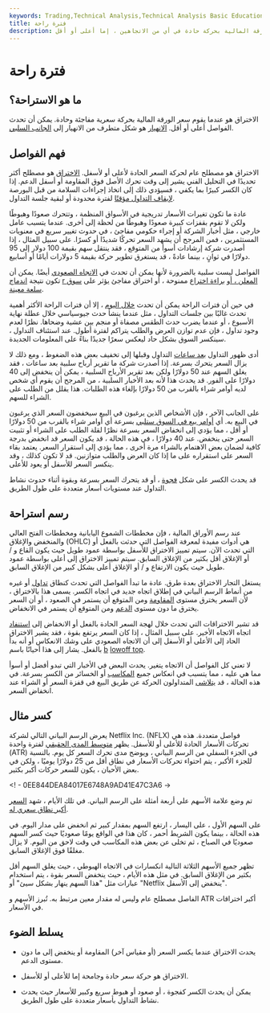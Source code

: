 ```yaml
---
keywords: Trading,Technical Analysis,Technical Analysis Basic Education
title: فترة راحة
description: الاختراق ، الذي يشار إليه أحيانًا بالاختراق ، هو عندما يقوم سعر الورقة المالية بحركة حادة في أي من الاتجاهين ، إما أعلى أو أقل.
---
```


# فترة راحة
## ما هو الاستراحة؟

الاختراق هو عندما يقوم سعر الورقة المالية بحركة سعرية مفاجئة وحادة. يمكن أن تحدث الفواصل أعلى أو أقل. [الانهيار](/crash) هو شكل متطرف من الانهيار إلى [الجانب السلبي](/downside).

## فهم الفواصل

الاختراق هو مصطلح عام لحركة السعر الحادة لأعلى أو لأسفل. [الاختراق](/breakout) هو مصطلح أكثر تحديدًا في التحليل الفني يشير إلى وقت تحرك الأصل فوق المقاومة أو أسفل الدعم. إذا كان الكسر كبيرًا بما يكفي ، فسيؤدي ذلك إلى اتخاذ إجراءات السلامة من قبل البورصة [لإيقاف التداول مؤقتًا](/tradinghalt) لفترة محدودة أو لبقية جلسة التداول.

عادة ما تكون تغيرات الأسعار تدريجية في الأسواق المنظمة ، وتتحرك صعودًا وهبوطًا ولكن لا تقوم بقفزات كبيرة صعودًا وهبوطًا من لحظة إلى أخرى. عندما يتسبب عامل خارجي ، مثل أخبار الشركة أو إجراء حكومي مفاجئ ، في حدوث تغيير سريع في معنويات المستثمرين ، فمن المرجح أن يشهد السعر تحركًا شديدًا أو كسرًا. على سبيل المثال ، إذا أصدرت شركة إرشادات أسوأ من المتوقع ، فقد ينتقل سهم بقيمة 100 دولار إلى 95 دولارًا في ثوانٍ ، بينما عادةً ، قد يستغرق تطوير حركة بقيمة 5 دولارات أيامًا أو أسابيع.

الفواصل ليست سلبية بالضرورة لأنها يمكن أن تحدث في [الاتجاه الصعودي](/upside) أيضًا. يمكن أن تكون نتيجة [اندماج](/merger) [r المعلن ، أو](/merger) [براءة اختراع](/patent) ممنوحة ، أو اختراق مفاجئ يؤثر على [سوق سلعة معينة](/commodity-market).

في حين أن فترات الراحة يمكن أن تحدث [خلال اليوم](/intraday) ، إلا أن فترات الراحة الأكثر أهمية تحدث غالبًا بين جلسات التداول ، مثل عندما ينشأ حدث جيوسياسي خلال عطلة نهاية الأسبوع ، أو عندما يضرب حدث الطقس مصفاة أو منجم بين عشية وضحاها. نظرًا لعدم وجود تداول ، فإن عدم توازن العرض والطلب يتراكم لفترة أطول. عند استئناف التداول ، سينكسر السوق بشكل حاد ليعكس سعرًا جديدًا بناءً على المعلومات الجديدة.

أدى ظهور التداول [بعد ساعات](/premarket) التداول وقبلها إلى تخفيف بعض هذه الضغوط ، ومع ذلك لا يزال السعر يتحرك بسرعة. إذا أصدرت شركة ما تقرير أرباح سلبية بعد ساعات ، فقد يغلق السهم عند 50 دولارًا ولكن بعد تقرير الأرباح السلبية ، يمكن أن ينخفض إلى 40 دولارًا على الفور. قد يحدث هذا لأنه بعد الأخبار السلبية ، من المرجح أن يقوم أي شخص لديه أوامر شراء بالقرب من 50 دولارًا بإلغاء هذه الطلبات. هذا يقلل من الطلب على الشراء للسهم.

على الجانب الآخر ، فإن الأشخاص الذين يرغبون في البيع سيخفضون السعر الذي يرغبون في البيع به. أي [أوامر بيع في السوق ستلبي](/marketorder) بسرعة أي أوامر شراء بالقرب من 50 دولارًا أو أقل ، مما يؤدي إلى انخفاض السعر بسرعة نظرًا لقلة الطلب على الشراء أو تثبيت السعر حتى ينخفض. عند 40 دولارًا ، في هذه الحالة ، قد يكون السعر قد انخفض بدرجة كافية لضمان بعض الاهتمام بالشراء مرة أخرى ، مما يؤدي إلى استقرار السعر. يعتمد بقاء السعر على استقراره على ما إذا كان العرض والطلب متوازنين. قد لا تكون كذلك ، وقد ينكسر السعر للأسفل أو يعود للأعلى.

قد يحدث الكسر على شكل [فجوة](/gap) ، أو قد يتحرك السعر بسرعة وبقوة أثناء حدوث نشاط التداول عند مستويات أسعار متعددة على طول الطريق.

## رسم استراحة

عند رسم الأوراق المالية ، فإن مخططات الشموع اليابانية ومخططات الفتح العالي والمنخفض والإغلاق (OHLC) هي أدوات مفيدة لمعرفة الفواصل التي حدثت بالفعل أو التي تحدث الآن. سيتم تمييز الاختراق للأسفل بواسطة عمود طويل حيث يكون القاع و / أو الإغلاق أقل بكثير من الإغلاق السابق. سيتم تمييز الاختراق إلى أعلى بواسطة عمود طويل حيث يكون الارتفاع و / أو الإغلاق أعلى بشكل كبير من الإغلاق السابق.

يستغل التجار الاختراق بعدة طرق. عادة ما تبدأ الفواصل التي تحدث كنطاق [تداول](/tradingrange) أو غيره من أنماط الرسم البياني في إطلاق اتجاه جديد في اتجاه الكسر. يسمى هذا بالاختراق ، لأن السعر يخترق مستوى [المقاومة](/resistance) ومن المتوقع أن يستمر في الصعود ، أو أن السعر يخترق ما دون مستوى [الدعم](/support) ومن المتوقع أن يستمر في الانخفاض.

قد تشير الاختراقات التي تحدث خلال لهجة السعر الحادة بالفعل أو الانخفاض إلى [استنفاد](/exhaustion) اتجاه الاتجاه الأخير. على سبيل المثال ، إذا كان السعر يرتفع بقوة ، فقد يشير الاختراق الحاد إلى الأعلى أو الأسفل إلى أن الاتجاه الصعودي على وشك الانعكاس أو أنه بدأ بالفعل. يشار إلى هذا أحيانًا باسم [b](/blowofftop) [lowoff top](/blowofftop).

لا تعني كل الفواصل أن الاتجاه يتغير. يحدث البعض في الأخبار التي تبدو أفضل أو أسوأ مما هي عليه ، مما يتسبب في انعكاس جميع [المكاسب](/reversal) أو الخسائر من الكسر بسرعة. في هذه الحالة ، قد [يتلاشى](/fade) المتداولون الحركة عن طريق البيع في قفزة السعر أو الشراء عند انخفاض السعر.

## كسر مثال

يعرض الرسم البياني التالي لشركة Netflix Inc. (NFLX) فواصل متعددة. هذه هي تحركات الأسعار الحادة للأعلى أو للأسفل. يظهر [متوسط المدى الحقيقي](/atr) لفترة واحدة (ATR) في الجزء السفلي من الرسم البياني ، ويوضح مدى تحرك السعر كل يوم. بالنسبة للجزء الأكبر ، يتم احتواء تحركات الأسعار في نطاق أقل من 25 دولارًا يوميًا ، ولكن في بعض الأحيان ، يكون للسعر حركات أكبر بكثير.

<! - 0EE844DEA84017E6748A9AD41E47C3A6 ->

تم وضع علامة الأسهم على أربعة أمثلة على الرسم البياني. في تلك الأيام ، شهد [السعر أكبر نطاق سعري له](/range).

على السهم الأول ، على اليسار ، ارتفع السهم بمقدار كبير ثم انخفض على مدار اليوم. في هذه الحالة ، بينما يكون الشريط أحمر ، كان هذا في الواقع يومًا صعوديًا حيث كسر السهم صعوديًا في الصباح ، ثم تخلى عن بعض هذه المكاسب في وقت لاحق من اليوم. لا يزال مغلقًا فوق الإغلاق السابق.

تظهر جميع الأسهم الثلاثة التالية انكسارات في الاتجاه الهبوطي ، حيث يغلق السهم أقل بكثير من الإغلاق السابق. في مثل هذه الأيام ، حيث ينخفض السعر بقوة ، يتم استخدام عبارات مثل "هذا السهم ينهار بشكل سيئ" أو "Netflix ينخفض إلى الأسفل".

الفاصل مصطلح عام وليس له مقدار معين مرتبط به. تُبرز الأسهم و ATR أكبر اختراقات في الأسعار.

## يسلط الضوء

- يحدث الاختراق عندما يكسر السعر (أو مقياس آخر) المقاومة أو ينخفض إلى ما دون مستوى الدعم.

- الاختراق هو حركة سعر حادة وجامحة إما للأعلى أو للأسفل.

- يمكن أن يحدث الكسر كفجوة ، أو صعود أو هبوط سريع وكبير للأسعار حيث يحدث نشاط التداول بأسعار متعددة على طول الطريق.

